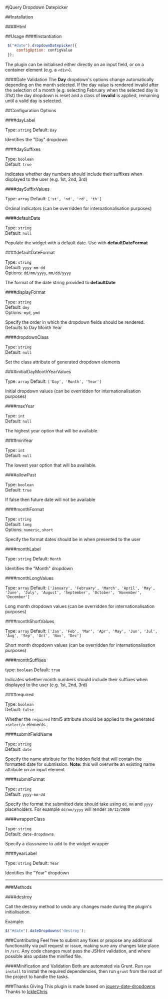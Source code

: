 #jQuery Dropdown Datepicker

<!-- **A simple date select plugin.**
####[Demo](http://icklechris.github.io/jquery-date-dropdowns/) -->

##Installation
<!-- ####Bower
`bower install -S jquery-date-dropdowns` -->
####Html
<script src="../dist/jquery-dropdown-datepicker.min.js"></script>

##Usage
####Instantiation

```js
 $("#date").dropdownDatepicker({
     configOption: configValue
 });
```

The plugin can be initialised either directly on an input field, or on a container element (e.g. a `<div>`).

####Date Validation
The **Day** dropdown's options change automatically depending on the month selected. If the day value is rendered invalid after the selection of a month (e.g. selecting February when the selected day is 31st) the day dropdown is reset and a class of **invalid** is applied, remaining until a valid day is selected.

##Configuration Options

####dayLabel

Type: `string`
Default: `Day`

Identifies the "Day" dropdown

####daySuffixes

Type: `boolean`  
Default: `true`

Indicates whether day numbers should include their suffixes when displayed to the user (e.g. 1st, 2nd, 3rd)

####daySuffixValues

Type: `array`
Default: `['st', 'nd', 'rd', 'th']`

Ordinal indicators (can be overridden for internationalisation purposes)

####defaultDate

Type: `string`  
Default: `null`

Populate the widget with a default date. Use with **defaultDateFormat**

####defaultDateFormat

Type: `string`  
Default: `yyyy-mm-dd`  
Options: `dd/mm/yyyy`, `mm/dd/yyyy`

The format of the date string provided to **defaultDate**

####displayFormat

Type: `string`  
Default: `dmy`  
Options: `myd`, `ymd`

Specify the order in which the dropdown fields should be rendered. Defaults to Day Month Year

####dropdownClass

Type: `string`  
Default: `null`  

Set the class attribute of generated dropdown elements

####initialDayMonthYearValues

Type: `array`
Default: `['Day', 'Month', 'Year']`

Initial dropdown values (can be overridden for internationalisation purposes)

####maxYear

Type: `int`  
Default: `null`

The highest year option that will be available.


####minYear

Type: `int`  
Default: `null`

The lowest year option that will ba available.


####allowPast

Type: `boolean`  
Default: `true`

If false then future date will not be available

####monthFormat

Type: `string`  
Default: `long`  
Options: `numeric`, `short`

Specify the format dates should be in when presented to the user

####monthLabel

Type: `string`
Default: `Month`

Identifies the "Month" dropdown

####monthLongValues

Type: `array`
Default: `['January', 'February', 'March', 'April', 'May', 'June', 'July', 'August', 'September', 'October', 'November', 'December']`

Long month dropdown values (can be overridden for internationalisation purposes)

####monthShortValues

Type: `array`
Default: `['Jan', 'Feb', 'Mar', 'Apr', 'May', 'Jun', 'Jul', 'Aug', 'Sep', 'Oct', 'Nov', 'Dec']`

Short month dropdown values (can be overridden for internationalisation purposes)

####monthSuffixes

type: `boolean`
Default: `true`

Indicates whether month numbers should include their suffixes when displayed to the user (e.g. 1st, 2nd, 3rd)

####required

Type: `boolean`  
Default: `false`

Whether the `required` html5 attribute should be applied to the generated `<select/>` elements

####submitFieldName

Type: `string`  
Default: `date`  

Specify the name attribute for the hidden field that will contain the formatted date for submission. **Note:** this will overwrite an existing name attribute on an input element

####submitFormat

Type: `string`  
Default: `yyyy-mm-dd`  

Specify the format the submitted date should take using `dd`, `mm` and `yyyy` placeholders. For example `dd/mm/yyyy` will render `30/12/2000`

####wrapperClass

Type: `string`  
Default: `date-dropdowns`  

Specify a classname to add to the widget wrapper

####yearLabel

Type: `string`
Default: `Year`

Identifies the "Year" dropdown

---

###Methods

####destroy

Call the destroy method to undo any changes made during the plugin's initialisation.

Example:

```js
$("#date").dateDropdowns('destroy');
```

###Contributing
Feel free to submit any fixes or propose any additional functionality via pull request or issue, making sure any changes take place in `/src`. Any code changes must pass the JSHint validation, and where possible also update the minified file.

####Minification and Validation
Both are automated via Grunt. Run `npm install` to install the required dependencies, then run `grunt` from the root of the project to handle the tasks.


###Thanks Giving
This plugin is made based on [jquery-date-dropdowns](https://github.com/IckleChris/jquery-date-dropdowns)
Thanks to [IckleChris](https://github.com/IckleChris)
